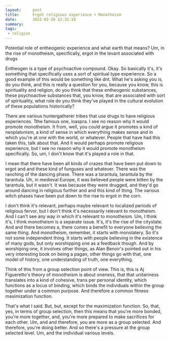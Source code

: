 ```yaml
---
layout:     post
title:      Ergot religious experience + Monotheism
date:       2022-02-20 12:32:18
summary:    
tags:
 - religion
---
```


Potential role of entheogenic experience and what earth that means? Um, in the rise of monotheism, specifically, ergot in the levant associated with drugs

Entheogen is a type of psychoactive compound. Okay. So basically it's, it's something that specifically uses a sort of spiritual type experience. So a good example of this would be something like dnt. What he's asking you is, do you think, and this is really a question for you, because you know, this is spirituality and religion, do you think that these entheogenic substances, these psychoactive substances that, you know, that are associated with sort of spirituality, what role do you think they've played in the cultural evolution of these populations historically? 

There are various huntergatherer tribes that use drugs to have religious experiences. Tthe famous one, ioaspra. I see no reason why it would promote monotheism. It from, well, you could argue it promotes a kind of neoplatonism, a kind of sense in which everything makes sense and in which you're at one with the world, or whatever. People that have had this taken this, talk about that. And it would perhaps promote religious experience, but I see no reason why it would promote monotheism specifically. So, um, I don't know that it's played a role in that.

I mean that there have been all kinds of crazes that have been put down to ergot and and these kind of funguses and whatever. There was the ranching of the dancing phase. There was a tarantula, tarantula by the tarantula. Uh, in medieval Europe, it was believed people were bitten by the tarantula, but it wasn't. It was because they were drugged, and they'd go around dancing in religious further and and this kind of thing. The various witch phases have been put down to the rise to ergot in the corn.

I don't think it's relevant, perhaps maybe relevant to localized periods of religious fervor, but I don't think it's necessarily relevant to monotheism. And I can't see any way in which it's relevant to monotheism. Um, I think it's, I think monotheism is a separate issue. It's, it's the rise of the citystate. And and there becomes a, there comes a benefit to everyone believing the same thing. And monotheism, remember, it starts with monolatery. So it's not some independent thing. It starts with people believing in the existence of many gods, but only worshipping one as a feedback though. And by worshiping one, it involves other things, as Alan Benoir's pointed out in his very interesting book on being a pagan, other things go with that, one model of history, one understanding of truth, one everything. 

Think of this from a group selection point of view. This is, this is Aj Figueretto's theory of monotheism is about oneness, that that unitariness translates into a kind of cohesive, trans per personal identity, which functions as a locus of binding, which binds the individuals within the group together under a common purpose. And therefore a common fitness maximization function. 

That's what I said. But, but, except for the maximization function. So, that, yes, in terms of group selection, then this means that you're more bonded, you're more together, and, you're more prepared to make sacrifices for each other. Um, and and therefore, you are more as a group selected. And therefore, you're doing better. And so there's a pressure at the group selected level. Um, and the individual various levels.